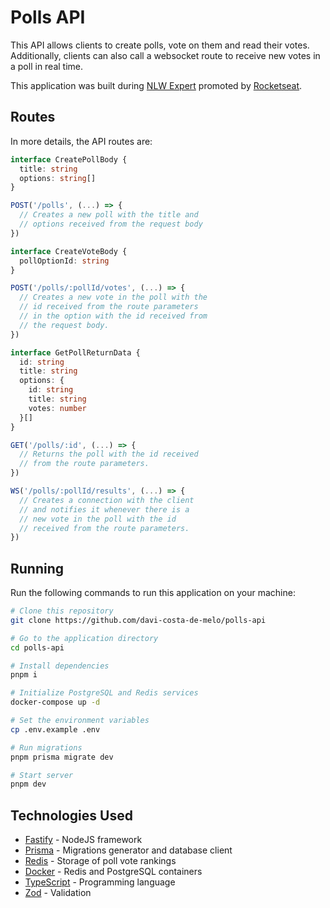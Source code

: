 # Polls API

This API allows clients to create polls, vote on them and read their votes. Additionally, clients can also call a websocket route to receive new votes in a poll in real time.

This application was built during [NLW Expert](https://rocketseat.com.br/eventos/nlw) promoted by [Rocketseat](https://rocketseat.com.br).

## Routes

In more details, the API routes are:

```ts
interface CreatePollBody {
  title: string
  options: string[]
}

POST('/polls', (...) => {
  // Creates a new poll with the title and
  // options received from the request body
})

interface CreateVoteBody {
  pollOptionId: string
}

POST('/polls/:pollId/votes', (...) => {
  // Creates a new vote in the poll with the 
  // id received from the route parameters
  // in the option with the id received from 
  // the request body.
})

interface GetPollReturnData {
  id: string
  title: string
  options: {
    id: string
    title: string
    votes: number
  }[]
}

GET('/polls/:id', (...) => {
  // Returns the poll with the id received
  // from the route parameters.
})

WS('/polls/:pollId/results', (...) => {
  // Creates a connection with the client
  // and notifies it whenever there is a 
  // new vote in the poll with the id 
  // received from the route parameters.
})
```

## Running

Run the following commands to run this application on your machine:

```bash
# Clone this repository
git clone https://github.com/davi-costa-de-melo/polls-api

# Go to the application directory
cd polls-api

# Install dependencies
pnpm i

# Initialize PostgreSQL and Redis services
docker-compose up -d

# Set the environment variables
cp .env.example .env

# Run migrations
pnpm prisma migrate dev

# Start server
pnpm dev
```

## Technologies Used

- [Fastify](https://fastify.io) - NodeJS framework
- [Prisma](https://prisma.io) - Migrations generator and database client
- [Redis](https://redis.io) - Storage of poll vote rankings
- [Docker](https://docker.com) - Redis and PostgreSQL containers
- [TypeScript](https://typescriptlang.org) - Programming language
- [Zod](https://zod.dev) - Validation